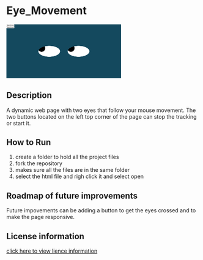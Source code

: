 # Eye_Movement
<img src="eyemovement.png" width = 300>

## Description 
 A dynamic web page with two eyes that follow your mouse movement.
 The two buttons located on the left top corner of the page can stop the tracking 
 or start it.
            
 ## How to Run 
 1. create a folder to hold all the project files
 2. fork the repository
 3. makes sure all the files are in the same  folder
 4. select the html file and righ click it and select open
    
 ## Roadmap of future improvements
 Future impovements can be adding a button to get the eyes crossed and to make the page responsive. 
 
 ## License information
 <a href="https://github.com/Shushu2023/Real_Time_Bus_Tracking/edit/main/LICENSE">click here to view lience information</a>
 
